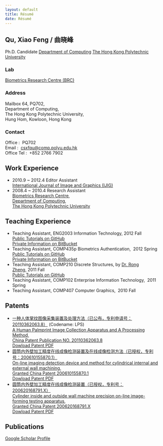 ```yaml
---
layout: default
title: Résumé
date: Résumé
---
```

<article class="post">

Qu, Xiao Feng / 曲晓峰
-------------------

Ph.D. Candidate
<a href="http://www.comp.polyu.edu.hk/en/home/index.php" target="_blank">Department of Computing</a>
<a href="http://www.polyu.edu.hk/cpa/polyu/index.php" target="_blank">The Hong Kong Polytechnic University</a>

### Lab ###
<a href="http://www4.comp.polyu.edu.hk/~biometrics/" target="_blank">Biometrics Research Centre (BRC)</a>

### Address ###

<p>
Mailbox 64, PQ702,<br>
Department of Computing,<br>
The Hong Kong Polytechnic University,<br>
Hung Hom, Kowloon, Hong Kong
</p>

### Contact ###

<p>
Office :&nbsp; PQ702<br>
Email :&nbsp; <a href="mailto:csxfqu@comp.polyu.edu.hk" title="Mail to Qu Xiaofeng">csxfqu@comp.polyu.edu.hk</a><br>
Office Tel :&nbsp; +852 2766 7902</br>
</p>

Work Experience
---------------
<ul>
    <li>
    <span class="date">2010.9 ~ 2012.4&nbsp;</span>Editor Assistant<br>
    <a href="http://www.worldscinet.com/ijig/" target="_blank">International Journal of Image and Graphics (IJIG)</a>
    </li>
    <li>
    <span class="date">2008.4 ~ 2010.4&nbsp;</span>Research Assistant<br>
    <a href="http://www4.comp.polyu.edu.hk/~biometrics/" target="_blank">Biometrics Research Centre</a>,<br>
    <a href="http://www.comp.polyu.edu.hk/" target="_blank">Department of Computing</a>,<br>
    <a href="http://www.polyu.edu.hk/cpa/polyu/index.php" target="_blank">The Hong Kong Polytechnic University</a>
    </li>
</ul>

Teaching Experience
-------------------

<ul>
    <li>Teaching Assistant,&nbsp;ENG2003 Information Technology,&nbsp;2012 Fall<br>
        <a href="https://github.com/quxiaofeng/eng2003" target="_blank">Public Tutorials on GitHub</a><br>
        <a href="https://bitbucket.org/quxiaofeng/eng2003" target="_blank">Private Information on BitBucket</a></li>
    <li>Teaching Assistant,&nbsp;COMP435p Biometrics Authentication,&nbsp;   2012 Spring<br>
        <a href="https://github.com/quxiaofeng/COMP435p" target="_blank">Public Tutorials on GitHub</a><br>
        <a href="https://bitbucket.org/quxiaofeng/comp435p" target="_blank">Private Information on BitBucket</a></li>
    <li>Teaching Assistant,&nbsp;COMP210 Discrete Structures, by <a href="http://www.cas.mcmaster.ca/~rzheng/">Dr. Rong Zheng</a>,&nbsp;2011 Fall<br>
        <a href="https://github.com/quxiaofeng/comp210tut" target="_blank">Public Tutorials on GitHub</a></li>
    <li>Teaching Assistant,&nbsp;COMP102 Enterprise Information Technology,&nbsp;   2011 Spring</li>
    <li>Teaching Assistant,&nbsp;COMP407 Computer Graphics,&nbsp;   2010 Fall</li>
</ul>

Patents
-------

<ul>
    <li>
        <a href="http://www.google.com/patents/CN102521584A?cl=zh" target="_blank">
        一种人体掌纹图像采集装置及处理方法（已公布，专利申请号：20110362063.8）</a> (Codename: LPS)<br> 
        <a href="http://www.google.com/patents/CN102521584A?cl=en" target="_blank">
        A Human Palmprint Image Collection Apparatus and A Processing Method,<br>
        China Patent Publication NO. 20110362063.8</a><br>
        <a href="https://github.com/quxiaofeng/mycv/raw/master/patents/CN201110362063.8.pdf" target="_blank">Dowload Patent PDF</a>
    </li>
    <li>
        <a href="http://www.google.com/patents/CN100498211C?cl=zh" target="_blank">
        圆筒内外壁加工精度在线成像检测装置及在线成像检测方法（已授权，专利号：200610155870.1）</a><br> 
        <a href="http://www.google.com/patents/CN100498211C?cl=en" target="_blank">
        On-line imaging detection device and method for cylindrical internal and external wall machining,<br>
        Granted China Patent 200610155870.1</a><br>
        <a href="https://github.com/quxiaofeng/mycv/raw/master/patents/CN200610155870.1.pdf" target="_blank">Dowload Patent PDF</a>
    </li>
    <li>
        <a href="https://www.google.com/patents/CN201034557Y?cl=zh" target="_blank">
        圆筒内外壁加工精度在线成像检测装置（已授权，专利号：200620168791.X）</a><br> 
        <a href="https://www.google.com/patents/CN201034557Y?cl=en" target="_blank">
        Cylinder inside and outside wall machine precision on-line image-forming testing apparatus,<br>
        Granted China Patent 200620168791.X</a><br>
        <a href="https://github.com/quxiaofeng/mycv/raw/master/patents/CN200620168791.X.pdf" target="_blank">Dowload Patent PDF</a>
    </li>
</ul>

Publications
-----------

<a href="http://scholar.google.com.hk/citations?user=zgRM4foAAAAJ&hl=en" target="_blank">Google Scholar Profile</a>

</article>
